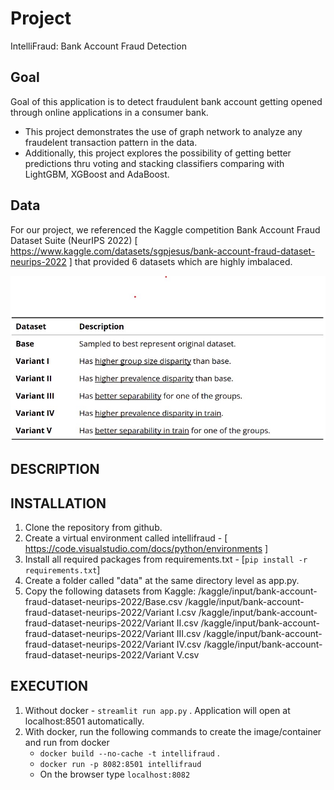 # Project
IntelliFraud: Bank Account Fraud Detection

## Goal
Goal of this application is to detect fraudulent bank account getting opened through online applications in a consumer bank. 
 - This project demonstrates the use of graph network to analyze any fraudelent transaction pattern in the data.
 - Additionally, this project explores the possibility of getting better predictions thru voting and stacking classifiers comparing with LightGBM, XGBoost and AdaBoost.

## Data 
For our project, we referenced the Kaggle competition  Bank Account Fraud Dataset Suite (NeurIPS 2022)  [ https://www.kaggle.com/datasets/sgpjesus/bank-account-fraud-dataset-neurips-2022 ] that provided 6 datasets which are highly imbalaced.

![alt text](images/data.jpg)

## DESCRIPTION



## INSTALLATION
1. Clone the repository from github.
2. Create a virtual environment called intellifraud -  [ https://code.visualstudio.com/docs/python/environments ]
3. Install all required packages from requirements.txt - [`pip install -r requirements.txt`]
4. Create a folder called "data" at the same directory level as app.py.
5. Copy the following datasets from Kaggle:
    /kaggle/input/bank-account-fraud-dataset-neurips-2022/Base.csv
    /kaggle/input/bank-account-fraud-dataset-neurips-2022/Variant I.csv
    /kaggle/input/bank-account-fraud-dataset-neurips-2022/Variant II.csv
    /kaggle/input/bank-account-fraud-dataset-neurips-2022/Variant III.csv
    /kaggle/input/bank-account-fraud-dataset-neurips-2022/Variant IV.csv
    /kaggle/input/bank-account-fraud-dataset-neurips-2022/Variant V.csv

## EXECUTION
1. Without docker - `streamlit run app.py` . Application will open at localhost:8501 automatically.
2. With docker, run the following commands to create the image/container and run from docker
    * `docker build --no-cache -t intellifraud` .
    * `docker run -p 8082:8501 intellifraud`
    * On the browser type `localhost:8082`

